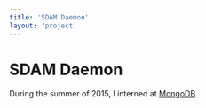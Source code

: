 ```yaml
---
title: 'SDAM Daemon'
layout: 'project'
---
```


# SDAM Daemon

During the summer of 2015, I interned at [MongoDB](http://mongodb.com).
